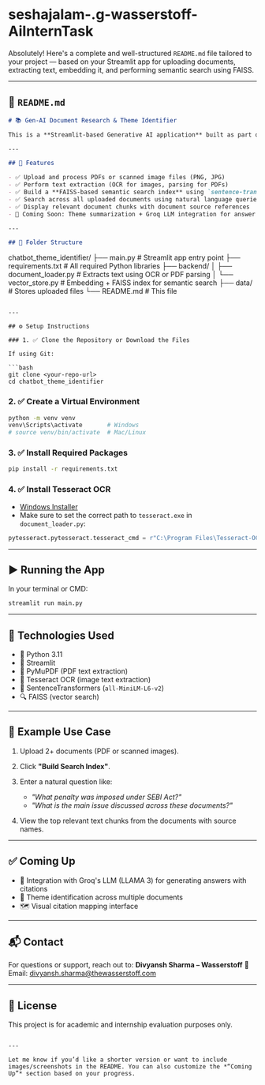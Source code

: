 # seshajalam-.g-wasserstoff-AiInternTask

Absolutely! Here's a complete and well-structured `README.md` file tailored to your project — based on your Streamlit app for uploading documents, extracting text, embedding it, and performing semantic search using FAISS.

---

## 📄 `README.md`

```markdown
# 📚 Gen-AI Document Research & Theme Identifier

This is a **Streamlit-based Generative AI application** built as part of the Wasserstoff Internship Task. The app allows users to upload documents (PDFs and scanned images), extract text using OCR, build a semantic index, and query the documents using a large language model approach with vector search.

---

## 🚀 Features

- ✅ Upload and process PDFs or scanned image files (PNG, JPG)
- ✅ Perform text extraction (OCR for images, parsing for PDFs)
- ✅ Build a **FAISS-based semantic search index** using `sentence-transformers`
- ✅ Search across all uploaded documents using natural language queries
- ✅ Display relevant document chunks with document source references
- 🚧 Coming Soon: Theme summarization + Groq LLM integration for answer generation

---

## 📁 Folder Structure

```

chatbot\_theme\_identifier/
├── main.py                  # Streamlit app entry point
├── requirements.txt         # All required Python libraries
├── backend/
│   ├── document\_loader.py   # Extracts text using OCR or PDF parsing
│   └── vector\_store.py      # Embedding + FAISS index for semantic search
├── data/                    # Stores uploaded files
└── README.md                # This file

````

---

## ⚙️ Setup Instructions

### 1. ✅ Clone the Repository or Download the Files

If using Git:

```bash
git clone <your-repo-url>
cd chatbot_theme_identifier
````

### 2. ✅ Create a Virtual Environment

```bash
python -m venv venv
venv\Scripts\activate       # Windows
# source venv/bin/activate  # Mac/Linux
```

### 3. ✅ Install Required Packages

```bash
pip install -r requirements.txt
```

### 4. ✅ Install Tesseract OCR

* [Windows Installer](https://github.com/tesseract-ocr/tesseract/wiki)
* Make sure to set the correct path to `tesseract.exe` in `document_loader.py`:

```python
pytesseract.pytesseract.tesseract_cmd = r"C:\Program Files\Tesseract-OCR\tesseract.exe"
```

---

## ▶️ Running the App

In your terminal or CMD:

```bash
streamlit run main.py
```

---

## 🧠 Technologies Used

* 🐍 Python 3.11
* 🧾 Streamlit
* 📄 PyMuPDF (PDF text extraction)
* 📸 Tesseract OCR (image text extraction)
* 🤗 SentenceTransformers (`all-MiniLM-L6-v2`)
* 🔍 FAISS (vector search)

---

## 🧪 Example Use Case

1. Upload 2+ documents (PDF or scanned images).
2. Click **"Build Search Index"**.
3. Enter a natural question like:

   * *"What penalty was imposed under SEBI Act?"*
   * *"What is the main issue discussed across these documents?"*
4. View the top relevant text chunks from the documents with source names.

---

## ✅ Coming Up

* 🧠 Integration with Groq's LLM (LLAMA 3) for generating answers with citations
* 📌 Theme identification across multiple documents
* 🗺️ Visual citation mapping interface

---

## 📬 Contact

For questions or support, reach out to:
**Divyansh Sharma – Wasserstoff**
📧 Email: [divyansh.sharma@thewasserstoff.com](mailto:divyansh.sharma@thewasserstoff.com)

---

## 📄 License

This project is for academic and internship evaluation purposes only.

```

---

Let me know if you’d like a shorter version or want to include images/screenshots in the README. You can also customize the *“Coming Up”* section based on your progress.
```
